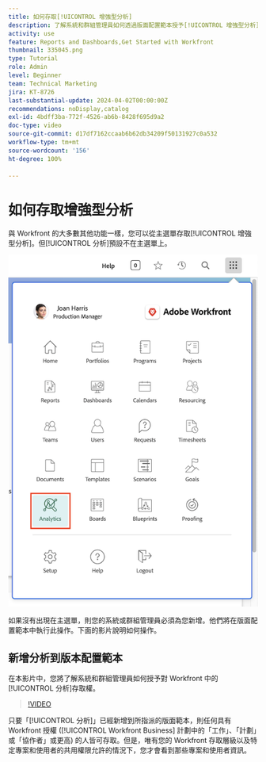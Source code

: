 ```yaml
---
title: 如何存取[!UICONTROL 增強型分析]
description: 了解系統和群組管理員如何透過版面配置範本授予[!UICONTROL 增強型分析]的存取權。
activity: use
feature: Reports and Dashboards,Get Started with Workfront
thumbnail: 335045.png
type: Tutorial
role: Admin
level: Beginner
team: Technical Marketing
jira: KT-8726
last-substantial-update: 2024-04-02T00:00:00Z
recommendations: noDisplay,catalog
exl-id: 4bdff3ba-772f-4526-ab6b-8428f695d9a2
doc-type: video
source-git-commit: d17df7162ccaab6b62db34209f50131927c0a532
workflow-type: tm+mt
source-wordcount: '156'
ht-degree: 100%

---
```



# 如何存取增強型分析

與 Workfront 的大多數其他功能一樣，您可以從主選單存取[!UICONTROL 增強型分析]。但[!UICONTROL 分析]預設不在主選單上。

![主選單的影像](assets/analytics-on-main-menu.png)

如果沒有出現在主選單，則您的系統或群組管理員必須為您新增。他們將在版面配置範本中執行此操作。下面的影片說明如何操作。


## 新增分析到版本配置範本

在本影片中，您將了解系統和群組管理員如何授予對 Workfront 中的[!UICONTROL 分析]存取權。


>[!VIDEO](https://video.tv.adobe.com/v/335045/?quality=12&learn=on&enablevpops)

只要「[!UICONTROL 分析]」已經新增到所指派的版面範本，則任何具有 Workfront 授權 ([!UICONTROL Workfront Business] 計劃中的「工作」、「計劃」或「協作者」或更高) 的人皆可存取。但是，唯有您的 Workfront 存取層級以及特定專案和使用者的共用權限允許的情況下，您才會看到那些專案和使用者資訊。

